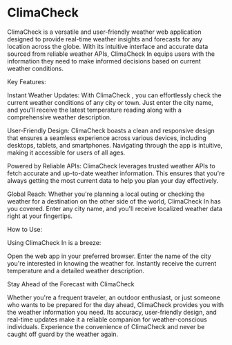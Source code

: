 # ClimaCheck
ClimaCheck  is a versatile and user-friendly weather web application designed to provide real-time weather insights and forecasts for any location across the globe. With its intuitive interface and accurate data sourced from reliable weather APIs, ClimaCheck In equips users with the information they need to make informed decisions based on current weather conditions.

Key Features:

Instant Weather Updates: With ClimaCheck , you can effortlessly check the current weather conditions of any city or town. Just enter the city name, and you'll receive the latest temperature reading along with a comprehensive weather description.

User-Friendly Design: ClimaCheck boasts a clean and responsive design that ensures a seamless experience across various devices, including desktops, tablets, and smartphones. Navigating through the app is intuitive, making it accessible for users of all ages.

Powered by Reliable APIs: ClimaCheck leverages trusted weather APIs to fetch accurate and up-to-date weather information. This ensures that you're always getting the most current data to help you plan your day effectively.

Global Reach: Whether you're planning a local outing or checking the weather for a destination on the other side of the world, ClimaCheck In has you covered. Enter any city name, and you'll receive localized weather data right at your fingertips.

How to Use:

Using ClimaCheck In is a breeze:

Open the web app in your preferred browser.
Enter the name of the city you're interested in knowing the weather for.
Instantly receive the current temperature and a detailed weather description.

Stay Ahead of the Forecast with ClimaCheck 

Whether you're a frequent traveler, an outdoor enthusiast, or just someone who wants to be prepared for the day ahead, ClimaCheck provides you with the weather information you need. Its accuracy, user-friendly design, and real-time updates make it a reliable companion for weather-conscious individuals. Experience the convenience of ClimaCheck and never be caught off guard by the weather again.
